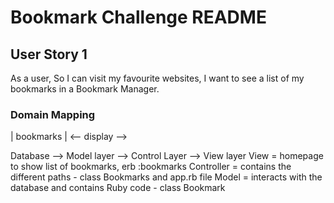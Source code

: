 # Bookmark Challenge README

## User Story 1
As a user,
So I can visit my favourite websites,
I want to see a list of my bookmarks in a Bookmark Manager.

### Domain Mapping
| bookmarks | <-- display -->

Database --> Model layer --> Control Layer --> View layer
View = homepage to show list of bookmarks, erb :bookmarks 
Controller = contains the different paths - class Bookmarks and app.rb file
Model = interacts with the database and contains Ruby code - class Bookmark
